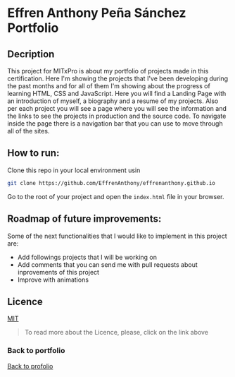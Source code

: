 # Effren Anthony Peña Sánchez Portfolio

## Decription

This project for MITxPro is about my portfolio of projects made in this certification. Here I'm showing the projects that I've been developing during the past months and for all of them I'm showing about the progress of learning HTML, CSS and JavaScript. Here you will find a Landing Page with an introduction of myself, a biography and a resume of my projects. Also per each project you will see a page where you will see the information and the links to see the projects in production and the source code. To navigate inside the page there is a navigation bar that you can use to move through all of the sites.

## How to run:

Clone this repo in your local environment usin

```bash
git clone https://github.com/EffrenAnthony/effrenanthony.github.io
```

Go to the root of your project and open the `index.html` file in your browser.

## Roadmap of future improvements:

Some of the next functionalities that I would like to implement in this project are:

- Add followings projects that I will be working on
- Add comments that you can send me with pull requests about inprovements of this project
- Improve with animations

## Licence
[MIT](https://choosealicense.com/licenses/mit/)
> To read more about the Licence, please, click on the link above 

### Back to portfolio

<a href="https://effrenanthony.github.io">Back to profolio</a>
